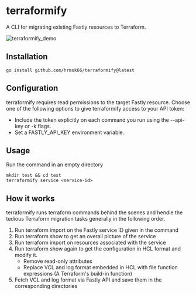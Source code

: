 # terraformify

A CLI for migrating existing Fastly resources to Terraform.

![terraformify_demo](https://user-images.githubusercontent.com/30490956/168525136-e23ba260-8aa2-4ff3-a362-963f332b0a94.gif)

## Installation

```
go install github.com/hrmsk66/terraformify@latest
```

## Configuration

terraformify requires read permissions to the target Fastly resource.
Choose one of the following options to give terraformify access to your API token:

- Include the token explicitly on each command you run using the --api-key or -k flags.
- Set a FASTLY_API_KEY environment variable.

## Usage

Run the command in an empty directory

```
mkdir test && cd test
terraformify service <service-id>
```

## How it works

terraformify runs terraform commands behind the scenes and hendle the tedious Terraform migration tasks generally in the following order.

1. Run terraform import on the Fastly service ID given in the command
2. Run terraform show to get an overall picture of the service
3. Run terraform import on resources associated with the service
4. Run terraform show again to get the configuration in HCL format and modify it.
   - Remove read-only attributes
   - Replace VCL and log format embedded in HCL with file function expressions (A Terraform's build-in function)
5. Fetch VCL and log format via Fastly API and save them in the corresponding directories
